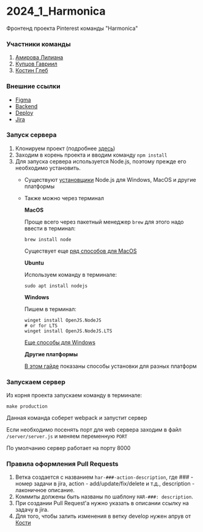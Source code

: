 # 2024_1_Harmonica
Фронтенд проекта Pinterest команды "Harmonica"

### Участники команды
 1. [Амирова Лилиана](https://github.com/endloc)
 2. [Купцов Гавриил](https://github.com/Naruto-sys)
 3. [Костин Глеб](https://github.com/glebkos)

### Внешние ссылки
 - [Figma](https://www.figma.com/file/zRx9iBFVMZe01acfiQyfzO/My-Pinterest?type=design&node-id=0%3A1&mode=design&t=vkSl2cqoTW0Vvj60-1)
 - [Backend](https://github.com/go-park-mail-ru/2024_1_Harmonica)
 - [Deploy](https://harmoniums.ru/)
 - [Jira](https://harmonica.atlassian.net/jira/software/projects/HAR/boards/1)

### Запуск сервера

 1. Клонируем проект (подробнее [здесь](https://docs.github.com/ru/repositories/creating-and-managing-repositories/cloning-a-repository))
 2. Заходим в корень проекта и вводим команду `npm install`
 3. Для запуска сервера используется Node.js, поэтому прежде его необходимо установить.
    - Существуют [установщики](https://nodejs.org/en/download/) Node.js для Windows, MacOS и другие платформы
    - Также можно через терминал
      
      **MacOS**

      Проще всего через пакетный менеджер `brew` для этого надо ввести в терминал:
      
      ```
      brew install node
      ```
      Существует еще [ряд способов для MacOS](https://nodejs.org/en/download/package-manager#macos)
      
      **Ubuntu**
      
      Используем команду в терминале:
      
      ```
      sudo apt install nodejs
      ```

      **Windows**

      Пишем в терминал:

      ```
      winget install OpenJS.NodeJS
      # or for LTS
      winget install OpenJS.NodeJS.LTS
      ```
      [Еще способы для Windows](https://nodejs.org/en/download/package-manager#windows-1)

      **Другие платформы**

      [В этом гайде](https://nodejs.org/en/download/package-manager) показаны способы установки для разных платформ
   ### Запускаем сервер 
   
   Из корня проекта запускаем команду в терминале: 
   ```
   make production
   ```
   Данная команда соберет webpack и запустит сервер
   
   Если необходимо посенять порт для web сервера заходим в файл `/server/server.js` и меняем переменную `PORT`
   
   По умолчанию сервер работает на порту 8000

  ### Правила оформления Pull Requests
  1. Ветка создается с названием `har-###-action-description`, где ### - номер задачи в jira, action - add/update/fix/delete и т.д., description - лаконичное описание.
  2. Коммиты должены быть названы по шаблону `HAR-###: description`.
  3. При создании Pull Request'а нужно указать в описании ссылку на задачу в jira. 
  4. Для того, чтобы залить изменения в ветку develop нужен апрув от [Кости](https://t.me/PassPort_Guardian)

   
